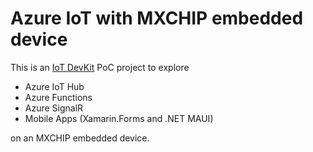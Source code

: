 # Azure IoT with MXCHIP embedded device

This is an [IoT DevKit](https://github.com/ericbrunner/AzureIoT/blob/main/Azure%20IoT%20MXCHIP.pdf) PoC project to explore 

- Azure IoT Hub
- Azure Functions
- Azure SignalR 
- Mobile Apps (Xamarin.Forms and .NET MAUI)

on an MXCHIP embedded device. 